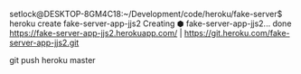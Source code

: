 setlock@DESKTOP-8GM4C18:~/Development/code/heroku/fake-server$ heroku create fake-server-app-jjs2
Creating ⬢ fake-server-app-jjs2... done
https://fake-server-app-jjs2.herokuapp.com/ | https://git.heroku.com/fake-server-app-jjs2.git

git push heroku master
